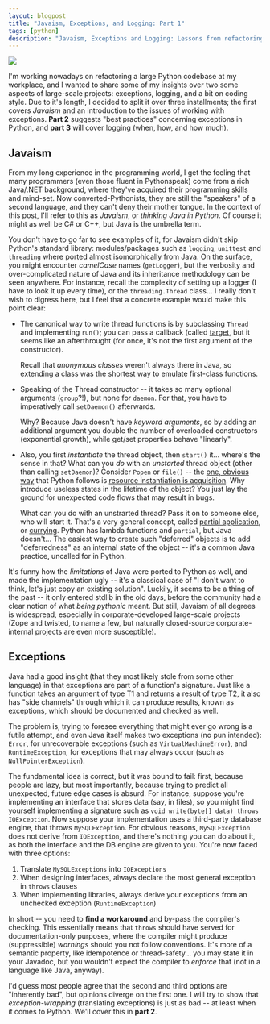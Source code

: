 ```yaml
---
layout: blogpost
title: "Javaism, Exceptions, and Logging: Part 1"
tags: [python]
description: "Javaism, Exceptions and Logging: Lessons from refactoring large codebases. Part 1 of 3"
---
```


<img src="http://tomerfiliba.com/static/res/2012-07-03-no-java.png" class="blog-post-image" />

I'm working nowadays on refactoring a large Python codebase at my workplace, and I wanted to share 
some of my insights over two some aspects of large-scale projects: exceptions, logging, and 
a bit on coding style. Due to it's length, I decided to split it over three installments; the first 
covers *Javaism* and an introduction to the issues of working with exceptions. **Part 2** suggests
"best practices" concerning exceptions in Python, and **part 3** will cover logging (when, how, 
and how much).

## Javaism ##

From my long experience in the programming world, I get the feeling that many programmers
(even those fluent in Pythonspeak) come from a rich Java/.NET background, where they've acquired 
their programming skills and mind-set. Now converted-Pythonists, they are still the "speakers" 
of a second language, and they can't deny their mother tongue. In the context of this post, I'll 
refer to this as *Javaism*, or *thinking Java in Python*. Of course it might as well be C# or C++, 
but Java is the umbrella term.

You don't have to go far to see examples of it, for Javaism didn't skip Python's standard library: 
modules/packages such as ``logging``, ``unittest`` and ``threading`` where ported almost 
isomorphically from Java. On the surface, you might encounter *camelCase* names (``getLogger``), 
but the verbosity and over-complicated nature of Java and its inheritance methodology can be seen 
anywhere. For instance, recall the complexity of setting up a logger (I have to look it up every 
time), or the ``threading.Thread`` class... I really don't wish to digress here, but I feel that a 
concrete example would make this point clear:

* The canonical way to write thread functions is by subclassing ``Thread`` and implementing 
  ``run()``; you can pass a callback (called 
  [target](http://docs.oracle.com/javase/6/docs/api/java/lang/Thread.html#Thread(java.lang.Runnable)),
  but it seems like an afterthrought (for once, it's not the first argument of the constructor).
  
  Recall that *anonymous classes* weren't always there in Java, so extending a class was the 
  shortest way to emulate first-class functions.
  
* Speaking of the Thread constructor -- it takes so many optional arguments (``group``?!),
  but none for ``daemon``. For that, you have to imperatively call ``setDaemon()`` afterwards.
  
  Why? Because Java doesn't have *keyword arguments*, so by adding an additional argument you 
  double the number of overloaded constructors (exponential growth), while get/set properties 
  behave "linearly". 
  
* Also, you first *instantiate* the thread object, then ``start()`` it... where's the sense in that?
  What can you *do* with an *unstarted* thread object (other than calling ``setDaemon``)? 
  Consider ``Popen`` or ``file()`` -- the [one, obvious way](http://www.python.org/dev/peps/pep-0020/)
  that Python follows is [resource instantiation is acquisition](http://en.wikipedia.org/wiki/Resource_Acquisition_Is_Initialization).
  Why introduce useless states in the lifetime of the object? You just lay the ground for 
  unexpected code flows that may result in bugs. 
  
  What can you do with an unstrarted thread? Pass it on to someone else, who will start it. That's
  a very general concept, called [partial application](http://docs.python.org/library/functools.html#functools.partial),
  or [currying](http://en.wikipedia.org/wiki/Currying). Python has lambda functions and ``partial``, 
  but Java doesn't... The easiest way to create such "deferred" objects is to add "deferredness" 
  as an internal state of the object -- it's a common Java practice, uncalled for in Python.

It's funny how the *limitations* of Java were ported to Python as well, and made the implementation
ugly -- it's a classical case of "I don't want to think, let's just copy an existing solution".
Luckily, it seems to be a thing of the past -- it only entered stdlib in the old days, before the 
community had a clear notion of what *being pythonic* meant. But still, Javaism of all degrees is 
widespread, especially in corporate-developed large-scale projects (Zope and twisted, to name a 
few, but naturally closed-source corporate-internal projects are even more susceptible).

## Exceptions ##

Java had a good insight (that they most likely stole from some other language) in that exceptions 
are part of a function's signature. Just like a function takes an argument of type T1 and returns a 
result of type T2, it also has "side channels" through which it can produce results, known
as exceptions, which should be documented and checked as well. 

The problem is, trying to foresee everything that might ever go wrong is a futile attempt, and 
even Java itself makes two exceptions (no pun intended): ``Error``, for unrecoverable exceptions 
(such as ``VirtualMachineError``), and ``RuntimeException``, for exceptions that may always occur 
(such as ``NullPointerException``). 

The fundamental idea is correct, but it was bound to fail: first, because people are lazy,
but most importantly, because trying to predict all unexpected, future edge cases is absurd. 
For instance, suppose you're implementing an interface that stores data (say, in files), so you 
might find yourself implementing a signature such as ``void write(byte[] data) throws IOException``.
Now suppose your implementation uses a third-party database engine, that throws ``MySQLException``.
For obvious reasons, ``MySQLException`` does not derive from ``IOException``, and there's nothing
you can do about it, as both the interface and the DB engine are given to you. You're now faced 
with three options:

1. Translate ``MySQLExceptions`` into ``IOExceptions``
2. When designing interfaces, always declare the most general exception in ``throws`` clauses
3. When implementing libraries, always derive your exceptions from an unchecked exception 
   (``RuntimeException``)

In short -- you need to **find a workaround** and by-pass the compiler's checking. This 
essentially means that ``throws`` should have served for documentation-only purposes, where the 
compiler might produce (suppressible) *warnings* should you not follow conventions. It's more of 
a semantic property, like idempotence or thread-safety... you may state it in your Javadoc, 
but you wouldn't expect the compiler to *enforce* that (not in a language like Java, anyway).

I'd guess most people agree that the second and third options are "inherently bad", but opinions
diverge on the first one. I will try to show that *exception-wrapping* (translating exceptions) 
is just as bad -- at least when it comes to Python. We'll cover this in **part 2**.
